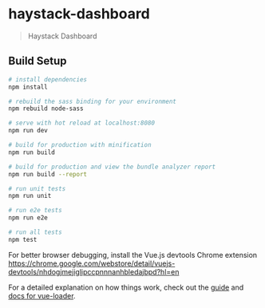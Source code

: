 # haystack-dashboard

> Haystack Dashboard

## Build Setup

``` bash
# install dependencies
npm install

# rebuild the sass binding for your environment
npm rebuild node-sass

# serve with hot reload at localhost:8080
npm run dev

# build for production with minification
npm run build

# build for production and view the bundle analyzer report
npm run build --report

# run unit tests
npm run unit

# run e2e tests
npm run e2e

# run all tests
npm test
```

For better browser debugging, install the Vue.js devtools Chrome extension https://chrome.google.com/webstore/detail/vuejs-devtools/nhdogjmejiglipccpnnnanhbledajbpd?hl=en

For a detailed explanation on how things work, check out the [guide](http://vuejs-templates.github.io/webpack/) and [docs for vue-loader](http://vuejs.github.io/vue-loader).
